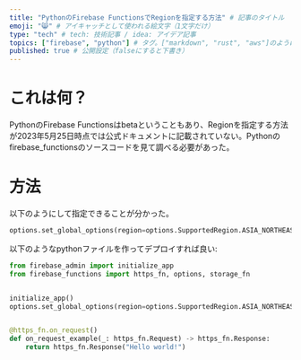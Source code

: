 ```yaml
---
title: "PythonのFirebase FunctionsでRegionを指定する方法" # 記事のタイトル
emoji: "😸" # アイキャッチとして使われる絵文字（1文字だけ）
type: "tech" # tech: 技術記事 / idea: アイデア記事
topics: ["firebase", "python"] # タグ。["markdown", "rust", "aws"]のように指定する
published: true # 公開設定（falseにすると下書き）
---
```

# これは何？

PythonのFirebase Functionsはbetaということもあり、Regionを指定する方法が2023年5月25日時点では公式ドキュメントに記載されていない。Pythonのfirebase_functionsのソースコードを見て調べる必要があった。

# 方法

以下のようにして指定できることが分かった。
```python
options.set_global_options(region=options.SupportedRegion.ASIA_NORTHEAST1)
```

以下のようなpythonファイルを作ってデプロイすれば良い:
```python
from firebase_admin import initialize_app
from firebase_functions import https_fn, options, storage_fn


initialize_app()
options.set_global_options(region=options.SupportedRegion.ASIA_NORTHEAST1)


@https_fn.on_request()
def on_request_example(_: https_fn.Request) -> https_fn.Response:
    return https_fn.Response("Hello world!")
```
